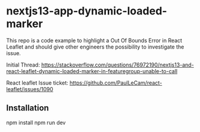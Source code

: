 # nextjs13-app-dynamic-loaded-marker

This repo is a code example to highlight a Out Of Bounds Error in React Leaflet and should give other engineers the possibility to investigate the issue. 

Initial Thread: https://stackoverflow.com/questions/76972190/nextjs13-and-react-leaflet-dynamic-loaded-marker-in-featuregroup-unable-to-call

React leaflet Issue ticket: https://github.com/PaulLeCam/react-leaflet/issues/1090

## Installation

npm install
npm run dev
